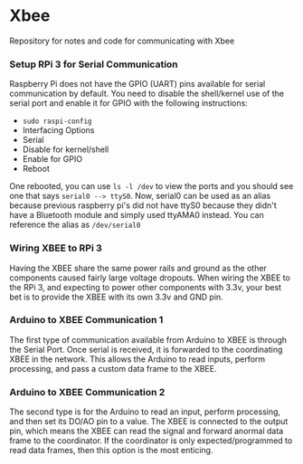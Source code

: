 # Xbee
Repository for notes and code for communicating with Xbee

### Setup RPi 3 for Serial Communication
Raspberry Pi does not have the GPIO (UART) pins available for serial communication by default. You need to disable the shell/kernel use of the serial port and enable it for GPIO with the following instructions:

* `sudo raspi-config`
* Interfacing Options
* Serial
* Disable for kernel/shell
* Enable for GPIO
* Reboot

One rebooted, you can use `ls -l /dev` to view the ports and you should see one that says `serial0 --> ttyS0`. Now, serial0 can be used as an alias because previous raspberry pi's did not have ttyS0 because they didn't have a Bluetooth module and simply used ttyAMA0 instead. You can reference the alias as `/dev/serial0`

### Wiring XBEE to RPi 3
Having the XBEE share the same power rails and ground as the other components caused fairly large voltage dropouts. When wiring the XBEE to the RPi 3, and expecting to power other components with 3.3v, your best bet is to provide the XBEE with its own 3.3v and GND pin.

### Arduino to XBEE Communication 1
The first type of communication available from Arduino to XBEE is through the Serial Port. Once serial is received, it is forwarded to the coordinating XBEE in the network. This allows the Arduino to read inputs, perform processing, and pass a custom data frame to the XBEE.

### Arduino to XBEE Communication 2
The second type is for the Arduino to read an input, perform processing, and then set its DO/AO pin to a value. The XBEE is connected to the output pin, which means the XBEE can read the signal and forward anormal data frame to the coordinator. If the coordinator is only expected/programmed to read data frames, then this option is the most enticing.
